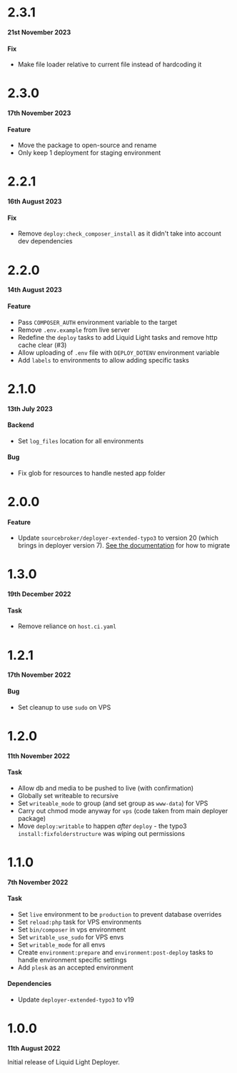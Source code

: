 # 2.3.1

**21st November 2023**

#### Fix

- Make file loader relative to current file instead of hardcoding it


# 2.3.0

**17th November 2023**

#### Feature

- Move the package to open-source and rename
- Only keep 1 deployment for staging environment

# 2.2.1

**16th August 2023**

#### Fix

- Remove `deploy:check_composer_install` as it didn't take into account dev dependencies

# 2.2.0

**14th August 2023**

#### Feature

- Pass `COMPOSER_AUTH` environment variable to the target
- Remove `.env.example` from live server
- Redefine the `deploy` tasks to add Liquid Light tasks and remove http cache clear (#3)
- Allow uploading of `.env` file with `DEPLOY_DOTENV` environment variable
- Add `labels` to environments to allow adding specific tasks

# 2.1.0

**13th July 2023**

#### Backend

- Set `log_files` location for all environments

#### Bug

- Fix glob for resources to handle nested app folder

# 2.0.0

#### Feature

- Update `sourcebroker/deployer-extended-typo3` to version 20 (which brings in deployer version 7). [See the documentation](https://gitlab.lldev.co.uk/packages/typo3/deployer#upgrading-to-version-2) for how to migrate

# 1.3.0

**19th December 2022**

#### Task

- Remove reliance on `host.ci.yaml`

# 1.2.1

**17th November 2022**

#### Bug

- Set cleanup to use `sudo` on VPS

# 1.2.0

**11th November 2022**

#### Task

- Allow db and media to be pushed to live (with confirmation)
- Globally set writeable to recursive
- Set `writeable_mode` to group (and set group as `www-data`) for VPS
- Carry out chmod mode anyway for `vps` (code taken from main deployer package)
- Move `deploy:writable` to happen _after_ `deploy` - the typo3 `install:fixfolderstructure` was wiping out permissions


# 1.1.0

**7th November 2022**

#### Task

- Set `live` environment to be `production` to prevent database overrides
- Set `reload:php` task for VPS environments
- Set `bin/composer` in vps environment
- Set `writable_use_sudo` for VPS envs
- Set `writable_mode` for all envs
- Create `environment:prepare` and `environment:post-deploy` tasks to handle environment specific settings
- Add `plesk` as an accepted environment

#### Dependencies

- Update `deployer-extended-typo3` to v19


# 1.0.0

**11th August 2022**

Initial release of Liquid Light Deployer.
